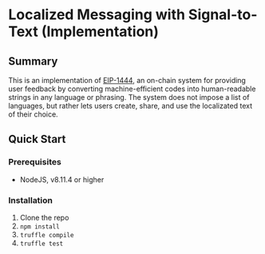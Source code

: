 # Localized Messaging with Signal-to-Text (Implementation)

## Summary
This is an implementation of [EIP-1444](https://github.com/ethereum/EIPs/pull/1444), an on-chain system for providing user feedback by converting machine-efficient codes into human-readable strings in any language or phrasing. The system does not impose a list of languages, but rather lets users create, share, and use the localizated text of their choice.

## Quick Start

### Prerequisites

* NodeJS, v8.11.4 or higher

### Installation

1. Clone the repo
2. `npm install`
3. `truffle compile`
4. `truffle test`

